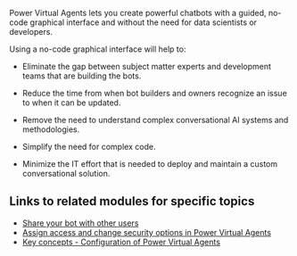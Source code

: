 Power Virtual Agents lets you create powerful chatbots with a guided, no-code graphical interface and without the need for data scientists or developers.

Using a no-code graphical interface will help to:

- Eliminate the gap between subject matter experts and development teams that are building the bots.

- Reduce the time from when bot builders and owners recognize an issue to when it can be updated.

- Remove the need to understand complex conversational AI systems and methodologies.

- Simplify the need for complex code.

- Minimize the IT effort that is needed to deploy and maintain a custom conversational solution.

## Links to related modules for specific topics

- [Share your bot with other users](/power-virtual-agents/admin-share-bots#assign-environment-security-roles)
- [Assign access and change security options in Power Virtual Agents](/power-virtual-agents/configuration-end-user-authentication#access-settings-based-on-authentication-configuration)
- [Key concepts - Configuration of Power Virtual Agents](/power-virtual-agents/configuration-fundamentals)
